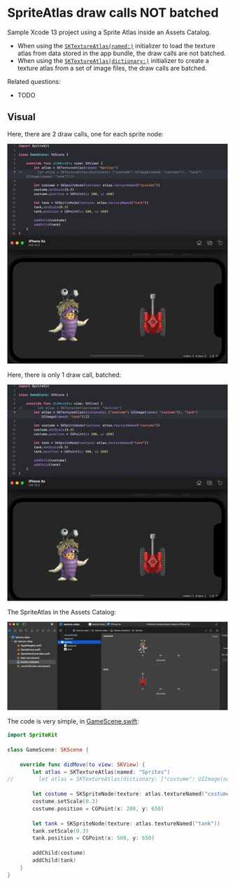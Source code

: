 # SpriteAtlas draw calls NOT batched

Sample Xcode 13 project using a Sprite Atlas inside an Assets Catalog.

- When using the [`SKTextureAtlas(named:)`](https://developer.apple.com/documentation/spritekit/sktextureatlas/1427381-init) initializer to load the texture atlas from data stored in the app bundle, the draw calls are not batched.
- When using the [`SKTextureAtlas(dictionary:)`](https://developer.apple.com/documentation/spritekit/sktextureatlas/1427383-init) initializer to create a texture atlas from a set of image files, the draw calls are batched.

Related questions:

- TODO

## Visual

Here, there are 2 draw calls, one for each sprite node:

![Draw calls not batched with SpriteAtlas](SpriteAtlas_NOTBatchedDrawCalls.png)

Here, there is only 1 draw call, batched:

![Draw calls batched with SpriteAtlas](SpriteAtlas_BatchedDrawCalls.png)

The SpriteAtlas in the Assets Catalog:

![SpriteAtlas in the Assets Catalog](SpriteAtlasinAssetsCatalog.png)

The code is very simple, in  [GameScene.swift](https://github.com/clns/spritekit-atlas-batching/blob/main/texture-atlas/GameScene.swift):

```swift
import SpriteKit

class GameScene: SKScene {
    
    override func didMove(to view: SKView) {
        let atlas = SKTextureAtlas(named: "Sprites")
//        let atlas = SKTextureAtlas(dictionary: ["costume": UIImage(named: "costume")!, "tank": UIImage(named: "tank")!])
        
        let costume = SKSpriteNode(texture: atlas.textureNamed("costume"))
        costume.setScale(0.3)
        costume.position = CGPoint(x: 200, y: 650)
        
        let tank = SKSpriteNode(texture: atlas.textureNamed("tank"))
        tank.setScale(0.3)
        tank.position = CGPoint(x: 500, y: 650)
        
        addChild(costume)
        addChild(tank)
    }
}
```
